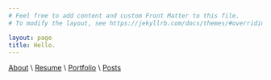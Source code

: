 ```yaml
---
# Feel free to add content and custom Front Matter to this file.
# To modify the layout, see https://jekyllrb.com/docs/themes/#overriding-theme-defaults

layout: page
title: Hello.
---
```


[About](https://kaaii.github.io/about) \\
[Resume](https://kaaii.github.io/wu_kai_resume.pdf) \\
[Portfolio](https://kaaii.github.io/portfolio) \\
[Posts](https://kaaii.github.io/blog)

<link rel="shortcut icon" type="image/x-icon" href="favicon.ico">
